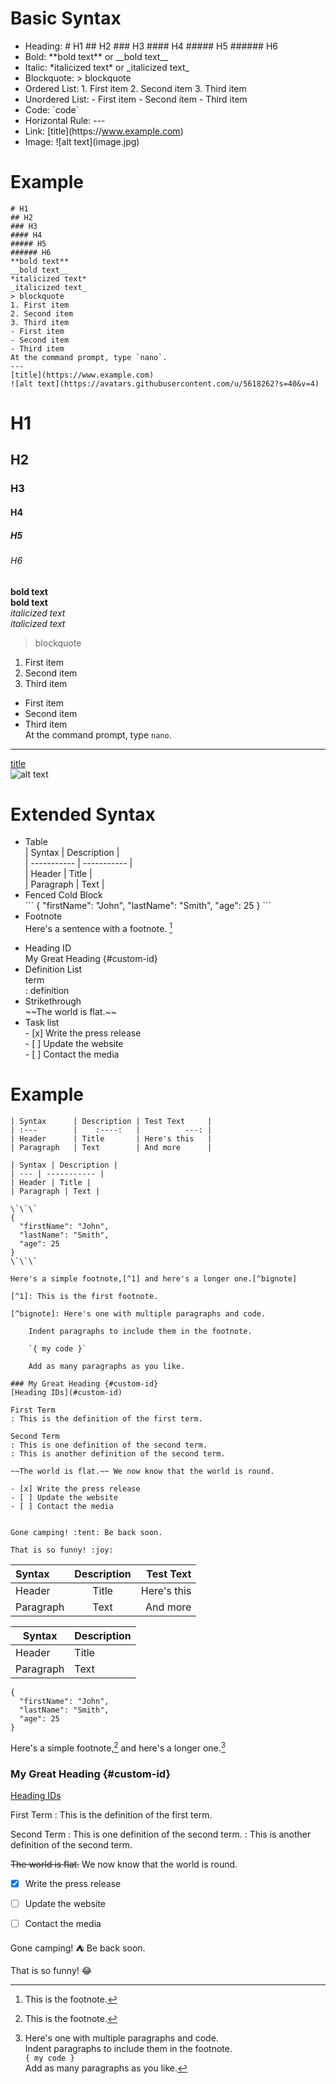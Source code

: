 # Basic Syntax
+ Heading: # H1  ## H2  ### H3  #### H4  ##### H5  ###### H6
+ Bold: \*\*bold text\*\* or \_\_bold text\_\_
+ Italic: \*italicized text\* or \_italicized text\_
+ Blockquote: > blockquote
+ Ordered List: 1. First item 2. Second item 3. Third item
+ Unordered List: - First item - Second item - Third item
+ Code: \`code\`
+ Horizontal Rule: ---
+ Link: \[title\](https:\/\/www.example.com)
+ Image: \!\[alt text\](image.jpg)

# Example
```
# H1
## H2
### H3
#### H4
##### H5
###### H6
**bold text**
__bold text__  
*italicized text*  
_italicized text_  
> blockquote
1. First item 
2. Second item 
3. Third item  
- First item
- Second item
- Third item  
At the command prompt, type `nano`.  
---
[title](https://www.example.com)  
![alt text](https://avatars.githubusercontent.com/u/5618262?s=40&v=4)
```
# H1
## H2
### H3
#### H4
##### H5
###### H6
**bold text**  
__bold text__  
*italicized text*  
_italicized text_  
> blockquote
1. First item 
2. Second item 
3. Third item  
- First item
- Second item
- Third item  
At the command prompt, type `nano`.  
---
[title](https://www.example.com)  
![alt text](https://avatars.githubusercontent.com/u/5618262?s=40&v=4)

# Extended Syntax
+ Table  
\| Syntax \| Description \|  
\| ----------- \| ----------- \|  
\| Header \| Title \|  
\| Paragraph \| Text \|
+ Fenced Cold Block  
\`\`\`
{
  "firstName": "John",
  "lastName": "Smith",
  "age": 25
}
\`\`\`
+ Footnote  
Here's a sentence with a footnote. [^1]  
[^1]: This is the footnote.
+ Heading ID  
My Great Heading {#custom-id}
+ Definition List  
term  
: definition
+ Strikethrough  
\~\~The world is flat.\~\~
+ Task list  
\- [x] Write the press release  
\- [ ] Update the website  
\- [ ] Contact the media  

# Example
```
| Syntax      | Description | Test Text     |
| :---        |    :----:   |          ---: |
| Header      | Title       | Here's this   |
| Paragraph   | Text        | And more      |

| Syntax | Description |
| --- | ----------- |
| Header | Title |
| Paragraph | Text |

\`\`\`
{
  "firstName": "John",
  "lastName": "Smith",
  "age": 25
}
\`\`\`

Here's a simple footnote,[^1] and here's a longer one.[^bignote]

[^1]: This is the first footnote.

[^bignote]: Here's one with multiple paragraphs and code.

    Indent paragraphs to include them in the footnote.

    `{ my code }`

    Add as many paragraphs as you like.
	
### My Great Heading {#custom-id}
[Heading IDs](#custom-id)

First Term
: This is the definition of the first term.

Second Term
: This is one definition of the second term.
: This is another definition of the second term.

~~The world is flat.~~ We now know that the world is round.

- [x] Write the press release
- [ ] Update the website
- [ ] Contact the media


Gone camping! :tent: Be back soon.

That is so funny! :joy:
```
| Syntax      | Description | Test Text     |
| :---        |    :----:   |          ---: |
| Header      | Title       | Here's this   |
| Paragraph   | Text        | And more      |

| Syntax | Description |
| --- | ----------- |
| Header | Title |
| Paragraph | Text |

```
{
  "firstName": "John",
  "lastName": "Smith",
  "age": 25
}
```

Here's a simple footnote,[^1] and here's a longer one.[^bignote]

[^1]: This is the first footnote.

[^bignote]: Here's one with multiple paragraphs and code.  
    Indent paragraphs to include them in the footnote.  
    `{ my code }`  
    Add as many paragraphs as you like.
	
### My Great Heading {#custom-id}
[Heading IDs](#custom-id)

First Term
: This is the definition of the first term.

Second Term
: This is one definition of the second term.
: This is another definition of the second term.

~~The world is flat.~~ We now know that the world is round.

- [x] Write the press release
- [ ] Update the website
- [ ] Contact the media


Gone camping! :tent: Be back soon.

That is so funny! :joy: